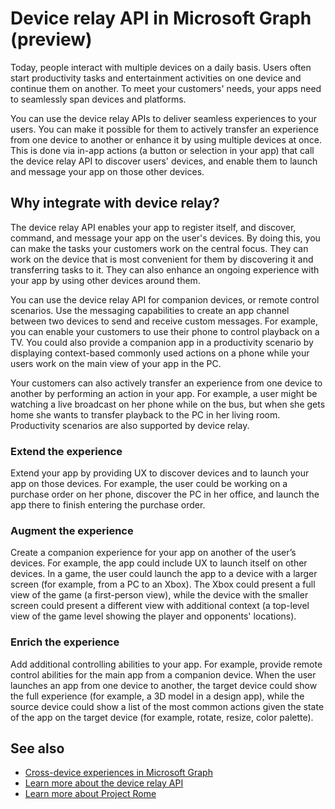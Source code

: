 # Device relay API in Microsoft Graph (preview)

Today, people interact with multiple devices on a daily basis. Users often start productivity tasks and entertainment activities on one device and continue them on another. To meet your customers' needs, your apps need to seamlessly span devices and platforms. 

You can use the device relay APIs to deliver seamless experiences to your users. You can make it possible for them to actively transfer an experience from one device to another or enhance it by using multiple devices at once. This is done via in-app actions (a button or selection in your app) that call the device relay API to discover users' devices, and enable them to launch and message your app on those other devices.

## Why integrate with device relay?

The device relay API enables your app to register itself, and discover, command, and message your app on the user's devices. By doing this, you can make the tasks your customers work on the central focus. They can work on the device that is most convenient for them by discovering it and transferring tasks to it. They can also enhance an ongoing experience with your app by using other devices around them.

You can use the device relay API for companion devices, or remote control scenarios. Use the messaging capabilities to create an app channel between two devices to send and receive custom messages. For example, you can enable your customers to use their phone to control playback on a TV. You could also provide a companion app in a productivity scenario by displaying context-based commonly used actions on a phone while your users work on the main view of your app in the PC.

Your customers can also actively transfer an experience from one device to another by performing an action in your app. For example, a user might be watching a live broadcast on her phone while on the bus, but when she gets home she wants to transfer playback to the PC in her living room. Productivity scenarios are also supported by device relay. 

### Extend the experience

Extend your app by providing UX to discover devices and to launch your app on those devices. For example, the user could be working on a purchase order on her phone, discover the PC in her office, and launch the app there to finish entering the purchase order.  

### Augment the experience

Create a companion experience for your app on another of the user’s devices. For example, the app could include UX to launch itself on other devices. In a game, the user could launch the app to a device with a larger screen (for example, from a PC to an Xbox). The Xbox could present a full view of the game (a first-person view), while the device with the smaller screen could present a different view with additional context (a top-level view of the game level showing the player and opponents' locations).  

### Enrich the experience

Add additional controlling abilities to your app. For example, provide remote control abilities for the main app from a companion device. When the user launches an app from one device to another, the target device could show the full experience (for example, a 3D model in a design app), while the source device could show a list of the most common actions given the state of the app on the target device (for example, rotate, resize, color palette).

## See also

- [Cross-device experiences in Microsoft Graph](cross-device-concept-overview.md)
- [Learn more about the device relay API](../api-reference/beta/resources/project_rome_overview.md)
- [Learn more about Project Rome](https://aka.ms/projectrome)
